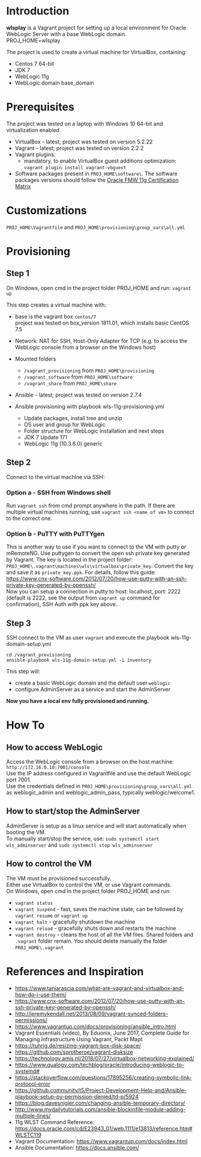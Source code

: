 # Introduction
__wlsplay__ is a Vagrant project for setting up a local environment for Oracle WebLogic Server with a base WebLogic domain.  
PROJ_HOME=wlsplay

The project is used to create a virtual machine for VirtualBox, containing:
* Centos 7 64-bit
* JDK 7
* WebLogic 11g
* WebLogic domain base_domain

# Prerequisites
The project was tested on a laptop with Windows 10 64-bit and virtualization enabled.
* VirtualBox - latest; project was tested on version 5.2.22
* Vagrant - latest; project was tested on version 2.2.2
* Vagrant plugins:
	* mandatory, to enable VirtualBox guest additions optimization: `vagrant plugin install vagrant-vbguest`
* Software packages present in `PROJ_HOME\software\`. The software packages versions should follow the [Oracle FMW 11g Certification Matrix](https://www.oracle.com/technetwork/middleware/downloads/fmw-11gr1certmatrix.xls)

# Customizations
`PROJ_HOME\Vagrantfile` and `PROJ_HOME\provisioning\group_vars\all.yml`

# Provisioning
## Step 1
On Windows, open cmd in the project folder PROJ_HOME and run:
`vagrant up`

This step creates a virtual machine with:
- base is the vagrant box `centos/7`  
  project was tested on box_version 1811.01, which installs basic CentOS 7.5
- Network: NAT for SSH, Host-Only Adapter for TCP (e.g. to access the WebLogic console from a browser on the Windows host)

- Mounted folders
	- `/vagrant_provisioning` from `PROJ_HOME\provisioning`
	- `/vagrant_software` from `PROJ_HOME\software`
	- `/vagrant_share` from `PROJ_HOME\share`

- Ansible - latest; project was tested on version 2.7.4
- Ansible provisioning with playbook wls-11g-provisioning.yml
	- Update packages, install tree and unzip
	- OS user and group for WebLogic
	- Folder structure for WebLogic installation and next steps
	- JDK 7 Update 171
	- WebLogic 11g (10.3.6.0) generic

## Step 2
Connect to the virtual machine via SSH:
### Option a - SSH from Windows shell
Run `vagrant ssh` from cmd prompt anywhere in the path. If there are multiple virtual machines running, use `vagrant ssh <name of vm>` to connect to the correct one.
### Option b - PuTTY with PuTTYgen
This is another way to use if you want to connect to the VM with putty or mRemoteNG. 
Use puttygen to convert the open ssh private key generated by Vagrant. The key is located in the project folder: `PROJ_HOME\.vagrant\machines\wls\virtualbox\private_key`. Convert the key and save it as `private_key.ppk`. 
For details, follow this guide: https://www.cnx-software.com/2012/07/20/how-use-putty-with-an-ssh-private-key-generated-by-openssh/  
Now you can setup a connection in putty to host: localhost, port: 2222 (default is 2222, see the output from `vagrant up` command for confirmation), SSH Auth with ppk key above.

## Step 3
SSH connect to the VM as user `vagrant` and execute the playbook wls-11g-domain-setup.yml

	cd /vagrant_provisioning
	ansible-playbook wls-11g-domain-setup.yml -i inventory

This step will:
- create a basic WebLogic domain and the default user `weblogic`
- configure AdminServer as a service and start the AdminServer

__Now you have a local env fully provisioned and running.__

# How To
## How to access WebLogic
Access the WebLogic console from a browser on the host machine: `http://172.16.0.10:7001/console`  
Use the IP address configured in Vagrantfile and use the default WebLogic port 7001.  
Use the credentials defined in `PROJ_HOME\provisioning\group_vars\all.yml` as weblogic_admin and weblogic_admin_pass, typically weblogic/welcome1.

## How to start/stop the AdminServer
AdminServer is setup as a linux service and will start automatically when booting the VM.  
To manually start/stop the service, use: `sudo systemctl start wls_adminserver` and `sudo systemctl stop wls_adminserver`

## How to control the VM
The VM must be provisioned successfully.  
Either use VirtualBox to control the VM, or use Vagrant commands.  
On Windows, open cmd in the project folder PROJ_HOME and run:
- `vagrant status`
- `vagrant suspend` - fast, saves the machine state; can be followed by `vagrant resume` or `vagrant up`
- `vagrant halt` - gracefully shutdown the machine
- `vagrant reload` - gracefully shuts down and restarts the machine
- `vagrant destroy` - cleans the host of all the VM files. Shared folders and `.vagrant` folder remain. You should delete manually the folder `PROJ_HOME\.vagrant`

# References and Inspiration
* https://www.taniarascia.com/what-are-vagrant-and-virtualbox-and-how-do-i-use-them/
* https://www.cnx-software.com/2012/07/20/how-use-putty-with-an-ssh-private-key-generated-by-openssh/
* http://jeremykendall.net/2013/08/09/vagrant-synced-folders-permissions/
* https://www.vagrantup.com/docs/provisioning/ansible_intro.html
* Vagrant Essentials (video), By Eduonix, June 2017, Complete Guide for Managing Infrastructure Using Vagrant, Packt Mapt
* https://tuhrig.de/resizing-vagrant-box-disk-space/
* https://github.com/sprotheroe/vagrant-disksize
* https://technology.amis.nl/2018/07/27/virtualbox-networking-explained/
* https://www.qualogy.com/techblog/oracle/introducing-weblogic-to-systemd#
* https://stackoverflow.com/questions/17895256/creating-symbolic-link-protocol-error
* https://github.community/t5/Project-Development-Help-and/Ansible-playbook-setup-py-permission-denied/td-p/5924
* https://blog.davesnigier.com/changing-ansible-temporary-directory/
* http://www.mydailytutorials.com/ansible-blockinfile-module-adding-multiple-lines/
* 11g WLST Command Reference: https://docs.oracle.com/cd/E23943_01/web.1111/e13813/reference.htm#WLSTC119
* Vagrant Documentation: https://www.vagrantup.com/docs/index.html
* Ansible Documentation: https://docs.ansible.com/
